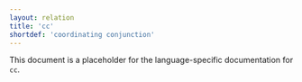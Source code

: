 ```yaml
---
layout: relation
title: 'cc'
shortdef: 'coordinating conjunction'
---
```


This document is a placeholder for the language-specific documentation
for `cc`.
